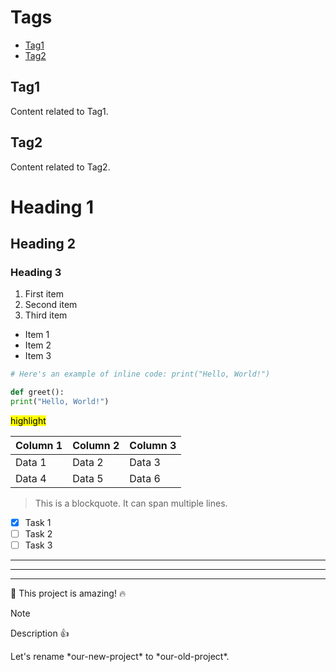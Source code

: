 # Tags
- [Tag1](#tag1)
- [Tag2](#tag2)

## Tag1
Content related to Tag1.

## Tag2
Content related to Tag2.

# Heading 1
## Heading 2
### Heading 3


1. First item
2. Second item
3. Third item

- Item 1
- Item 2
- Item 3

```python
# Here's an example of inline code: print("Hello, World!")

def greet():
print("Hello, World!")

```

<mark>highlight <mark>

| Column 1 | Column 2 | Column 3 |
| -------- | -------- | -------- |
| Data 1 | Data 2 | Data 3 |
| Data 4 | Data 5 | Data 6 |

> This is a blockquote.
> It can span multiple lines.

- [x] Task 1
- [ ] Task 2
- [ ] Task 3

---
***
___

:rocket: This project is amazing! :fire:

> [!NOTE]
>  Description :+1:

<!-- This content will not appear in the rendered Markdown -->

Let's rename \*our-new-project\* to \*our-old-project\*.

